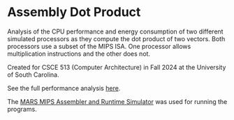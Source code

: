 # Assembly Dot Product
Analysis of the CPU performance and energy consumption of two different simulated processors as they compute the dot product of two vectors. Both processors use a subset of the MIPS ISA. One processor allows multiplication instructions and the other does not.

Created for CSCE 513 (Computer Architecture) in Fall 2024 at the University of South Carolina.

See the full performance analysis [here](docs/PerformanceAnalysis.pdf).

The [MARS MIPS Assembler and Runtime Simulator](https://computerscience.missouristate.edu/mars-mips-simulator.htm) was used for running the programs.
